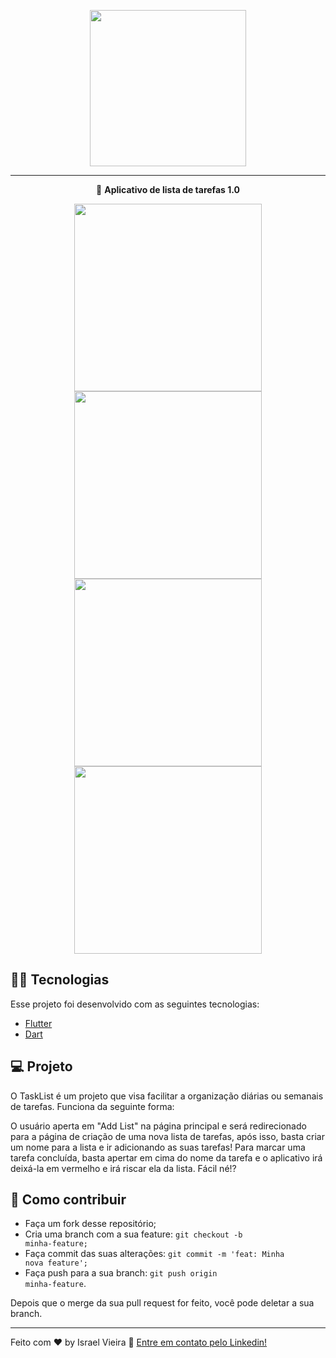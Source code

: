 <p align="center"> <img src="https://user-images.githubusercontent.com/45599504/76455577-98615480-63b4-11ea-8bfb-14faf7eefd02.png" width=250> </p>
<hr>

<p align="center">📓 <strong>Aplicativo de lista de tarefas 1.0 </strong></p>

<p align="center">
<kbd>
<img src="https://user-images.githubusercontent.com/45599504/76452340-c1331b00-63af-11ea-8a5b-6ba5615ca83d.png" width=300> 
</kbd>
<kbd>
<img src="https://user-images.githubusercontent.com/45599504/76452526-09ead400-63b0-11ea-837d-7d060ce04502.png" width=300>
</kbd>
<kbd>
<img src="https://user-images.githubusercontent.com/45599504/76452608-28e96600-63b0-11ea-9a09-a8f1030e0d5e.png" width=300> 
</kbd>
<kbd>
<img src="https://user-images.githubusercontent.com/45599504/76452652-3c94cc80-63b0-11ea-9c27-e5e80ea107c3.png" width=300>
</kbd>
</p>

## 👨‍💻 Tecnologias

Esse projeto foi desenvolvido com as seguintes tecnologias:

* [Flutter](https://flutter.dev/)
* [Dart](https://dart.dev/)

## 💻 Projeto

O TaskList é um projeto que visa facilitar a organização diárias ou semanais de tarefas. Funciona da seguinte forma:
<p>
O usuário aperta em "Add List" na página principal e será redirecionado para a página de criação de uma nova lista de tarefas, após isso, basta criar um nome para a lista e ir adicionando as suas tarefas!
Para marcar uma tarefa concluída, basta apertar em cima do nome da tarefa e o aplicativo irá deixá-la em vermelho e irá riscar ela da lista. Fácil né!?</p>

## 🤔 Como contribuir

* Faça um fork desse repositório;
* Cria uma branch com a sua feature: <code>git checkout -b minha-feature;</code>
* Faça commit das suas alterações: <code>git commit -m 'feat: Minha nova feature';</code>
* Faça push para a sua branch: <code>git push origin minha-feature</code>.

Depois que o merge da sua pull request for feito, você pode deletar a sua branch.

<hr>

Feito com ♥ by Israel Vieira 👋 [Entre em contato pelo Linkedin!](https://www.linkedin.com/in/israelvieiraa/)
